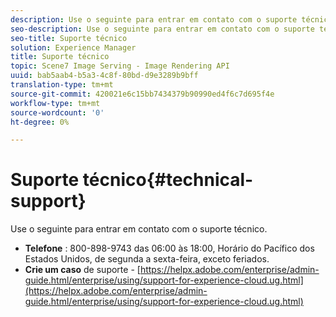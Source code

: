 ```yaml
---
description: Use o seguinte para entrar em contato com o suporte técnico.
seo-description: Use o seguinte para entrar em contato com o suporte técnico.
seo-title: Suporte técnico
solution: Experience Manager
title: Suporte técnico
topic: Scene7 Image Serving - Image Rendering API
uuid: bab5aab4-b5a3-4c8f-80bd-d9e3289b9bff
translation-type: tm+mt
source-git-commit: 420021e6c15bb7434379b90990ed4f6c7d695f4e
workflow-type: tm+mt
source-wordcount: '0'
ht-degree: 0%

---
```



# Suporte técnico{#technical-support}

Use o seguinte para entrar em contato com o suporte técnico.

* **Telefone** : 800-898-9743 das 06:00 às 18:00, Horário do Pacífico dos Estados Unidos, de segunda a sexta-feira, exceto feriados.
* **Crie um caso**  de suporte -  [https://helpx.adobe.com/enterprise/admin-guide.html/enterprise/using/support-for-experience-cloud.ug.html](https://helpx.adobe.com/enterprise/admin-guide.html/enterprise/using/support-for-experience-cloud.ug.html)

